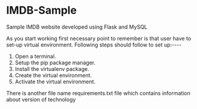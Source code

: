 # IMDB-Sample
Sample IMDB website developed using Flask and MySQL

As you start working first necessary point to remember is that user have to set-up virtual environment.
Following steps should follow to set up:----
1. Open a terminal.
2. Setup the pip package manager.
3. Install the virtualenv package.
4. Create the virtual environment.
5. Activate the virtual environment.


There is another file name requirements.txt file which contains information about version of technology
